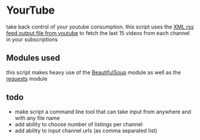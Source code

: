 # YourTube

take back control of your youtube consumption. this script uses the [XML rss feed output file from youtube](https://www.youtube.com/subscription_manager) to fetch the last 15 videos from each channel in your subscriptions

## Modules used

this script makes heavy use of the [BeautifulSoup](https://pypi.org/project/BeautifulSoup/) module as well as the [requests](https://pypi.org/project/requests/) module

## todo

- make script a command line tool that can take input from anywhere and with any file name
- add ability to choose number of listings per channel
- add ability to input channel urls (as comma separated list)
